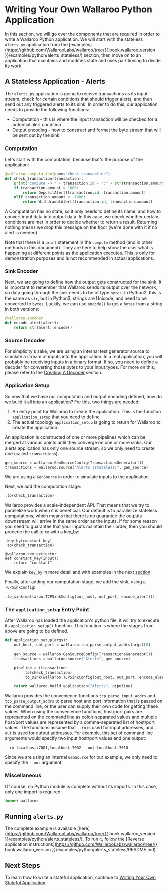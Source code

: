 # Writing Your Own Wallaroo Python Application

In this section, we will go over the components that are required in order to write a Wallaroo Python application. We will start with the stateless `alerts.py` application from the [examples](https://github.com/WallarooLabs/wallaroo/tree/{{ book.wallaroo_version }}/examples/python/alerts_stateless/) section, then move on to an application that maintains and modifies state and uses partitioning to divide its work.

## A Stateless Application - Alerts

The `alerts.py` application is going to receive transactions as its input stream, check for certain conditions that should trigger alerts, and then send out any triggered alerts to its sink. In order to do this, our application needs to provide the following functions:

* Computation - this is where the input transaction will be checked for a potential alert condition
* Output encoding - how to construct and format the byte stream that will be sent out by the sink

### Computation

Let's start with the computation, because that's the purpose of the application:

```python
@wallaroo.computation(name="check transaction")
def check_transaction(transaction):
    print("compute -> " + transaction.id + ":" + str(transaction.amount))
    if transaction.amount > 1000:
        return DepositAlert(transaction.id, transaction.amount)
    elif transaction.amount < -1000:
        return WithdrawalAlert(transaction.id, transaction.amount)
```

A Computation has no state, so it only needs to define its name, and how to convert input data into output data. In this case, we check whether certain conditions are met in order to decide whether to return a result. Returning nothing means we drop this message on the floor (we're done with it if no alert is needed).

Note that there is a `print` statement in the `compute` method (and in other methods in this document). They are here to help show the user what is happening at different points as the application executes. This is only for demonstration purposes and is not recommended in actual applications.

### Sink Encoder

Next, we are going to define how the output gets constructed for the sink. It is important to remember that Wallaroo sends its output over the network, so data going through the sink needs to be of type `bytes`. In Python2, this is the same as `str`, but in Python3, strings are Unicode, and need to be converted to `bytes`. Luckily, we can use `encode()` to get a `bytes` from a string in both versions:

```python
@wallaroo.encoder
def encode_alert(alert):
    return str(alert).encode()
```

### Source Decoder

For simplicity's sake, we are using an internal test generator source to simulate a stream of inputs into the application. In a real application, you will probably be receiving inputs in a binary format. If so, you need to define a decoder for converting those bytes to your input types. For more on this, please refer to the [Creating A Decoder](/book/appendix/tcp-decoders-and-encoders.md#creating-a-decoder) section.

### Application Setup

So now that we have our computation and output encoding defined, how do we build it all into an application?
For this, two things are needed:
1. An entry point for Wallaroo to create the application. This is the function `application_setup` that you need to define.
2. The actual topology `application_setup` is going to return for Wallaroo to create the application.

An application is constructed of one or more pipelines which can be merged at various points until they converge on one or more sinks. Our alerts application has only one source stream, so we only need to create one (called `transactions`):

```python
gen_source = wallaroo.GenSourceConfig(TransactionsGenerator())
transactions = wallaroo.source("Alerts (stateless)", gen_source)
```

We are using a `GenSource` in order to simulate inputs to the application.

Next, we add the computation stage:

```python
.to(check_transaction)
```

Wallaroo provides a scale-independent API. That means that we try to parallelize work when it is beneficial. Our default is to parallelize stateless computations, which means that there is no guarantee the outputs downstream will arrive in the same order as the inputs. If for some reason you need to guarantee that your inputs maintain their order, then you should precede the call to `to` with a key_by:

```
.key_by(constant_key)
.to(check_transaction)

@wallaroo.key_extractor
def constant_key(input):
    return "constant"
```

We explain `key_by` in more detail and with examples in the next [section](writing-your-own-stateful-application.md). 

Finally, after adding our computation stage, we add the sink, using a `TCPSinkConfig`:

```python
.to_sink(wallaroo.TCPSinkConfig(out_host, out_port, encode_alert)))
```

### The `application_setup` Entry Point

After Wallaroo has loaded the application's python file, it will try to execute its `application_setup()` function. This function is where the stages from above are going to be defined.

```python
def application_setup(args):
    out_host, out_port = wallaroo.tcp_parse_output_addrs(args)[0]
    
    gen_source = wallaroo.GenSourceConfig(TransactionsGenerator())
    transactions = wallaroo.source("Alerts", gen_source)

    pipeline = (transactions
        .to(check_transaction)
        .to_sink(wallaroo.TCPSinkConfig(out_host, out_port, encode_alert)))

    return wallaroo.build_application("Alerts", pipeline)
```

Wallaroo provides the convenience functions `tcp_parse_input_addrs` and `tcp_parse_output_addrs` to parse host and port information that is passed on the command line, or the user can supply their own code for getting these values. When using the convenience functions, host/port pairs are represented on the command line as colon-separated values and multiple host/port values are represented by a comma-separated list of host/port values. The functions assume that `--in` is used for input addresses, and `--out` is used for output addresses. For example, this set of command line arguments would specify two input host/port values and one output:

```
--in localhost:7001,localhost:7002 --out localhost:7010
```

Since we are using an internal `GenSource` for our example, we only need to specify the `--out` argument.

### Miscellaneous

Of course, no Python module is complete without its imports. In this case, only one import is required:

```python
import wallaroo
```

## Running `alerts.py`

The complete example is available [here](https://github.com/WallarooLabs/wallaroo/tree/{{ book.wallaroo_version }}/examples/python/alerts_stateless/). To run it, follow the [Reverse application instructions](https://github.com/WallarooLabs/wallaroo/tree/{{ book.wallaroo_version }}/examples/python/alerts_stateless/README.md)

## Next Steps

To learn how to write a stateful application, continue to [Writing Your Own Stateful Application](writing-your-own-stateful-application.md).
